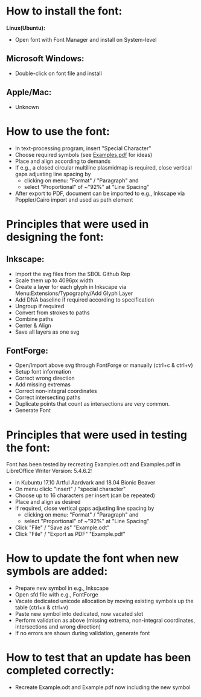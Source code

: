 How to install the font:
========================
**Linux(Ubuntu):**
* Open font with Font Manager and install on System-level

## Microsoft Windows:
* Double-click on font file and install

## Apple/Mac:
* Unknown


How to use the font:
====================
* In text-processing program, insert "Special Character"
* Choose required symbols (see [Examples.pdf](https://github.com/BenjaminAleritsch/SBOL-visual/blob/master/font/Example.pdf) for ideas)
* Place and align according to demands
* If e.g., a closed circular multiline plasmidmap is required, close vertical gaps adjusting line spacing by
  * clicking on menu: "Format" / "Paragraph" and
  * select "Proportional" of ~"92%" at "Line Spacing"
* After export to PDF, document can be imported to e.g., Inkscape via Poppler/Cairo import and used as path element

Principles that were used in designing the font:
================================================
## Inkscape:
* Import the svg files from the SBOL Github Rep
* Scale them up to 4096px width
* Create a layer for each glyph in Inkscape via Menu:Extensions/Typography/Add Glyph Layer
* Add DNA baseline if required according to specification
* Ungroup if required
* Convert from strokes to paths
* Combine paths
* Center & Align
* Save all layers as one svg

## FontForge:
* Open/Import above svg through FontForge or manually (ctrl+c & ctrl+v)
* Setup font information
* Correct wrong direction
* Add missing extremas
* Correct non-integral coordinates
* Correct intersecting paths
* Duplicate points that count as intersections are very common.
* Generate Font

Principles that were used in testing the font:
==============================================
Font has been tested by recreating Examples.odt and Examples.pdf in LibreOffice Writer Version: 5.4.6.2:
* in Kubuntu 17.10 Artful Aardvark and 18.04 Bionic Beaver
* On menu click: "insert" / "special character"
* Choose up to 16 characters per insert (can be repeated)
* Place and align as desired
* If required, close vertical gaps adjusting line spacing by
  * clicking on menu: "Format" / "Paragraph" and
  * select "Proportional" of ~"92%" at "Line Spacing"
* Click "File" / "Save as" "Example.odt"
* Click "File" / "Export as PDF" "Example.pdf"

How to update the font when new symbols are added:
==================================================
* Prepare new symbol in e.g., Inkscape
* Open sfd file with e.g., FontForge
* Vacate dedicated unicode allocation by moving existing symbols up the table (ctrl+x & ctrl+v)
* Paste new symbol into dedicated, now vacated slot
* Perform validation as above (missing extrema, non-integral coordinates, intersections and wrong direction)
* If no errors are shown during validation, generate font

How to test that an update has been completed correctly:
========================================================
* Recreate Example.odt and Example.pdf now including the new symbol

